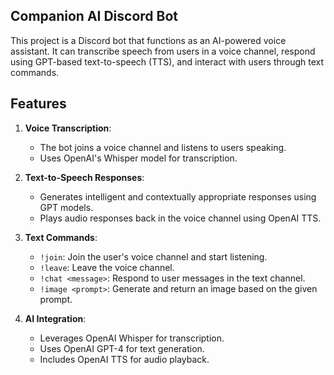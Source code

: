 ## Companion AI Discord Bot

This project is a Discord bot that functions as an AI-powered voice assistant. It can transcribe speech from users in a voice channel, respond using GPT-based text-to-speech (TTS), and interact with users through text commands.

## Features
1. **Voice Transcription**: 
   - The bot joins a voice channel and listens to users speaking.
   - Uses OpenAI's Whisper model for transcription.

2. **Text-to-Speech Responses**:
   - Generates intelligent and contextually appropriate responses using GPT models.
   - Plays audio responses back in the voice channel using OpenAI TTS.

3. **Text Commands**:
   - `!join`: Join the user's voice channel and start listening.
   - `!leave`: Leave the voice channel.
   - `!chat <message>`: Respond to user messages in the text channel.
   - `!image <prompt>`: Generate and return an image based on the given prompt.

4. **AI Integration**:
   - Leverages OpenAI Whisper for transcription.
   - Uses OpenAI GPT-4 for text generation.
   - Includes OpenAI TTS for audio playback.
